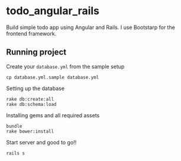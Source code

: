 # todo_angular_rails
Build simple todo app using Angular and Rails. I use Bootstarp for the frontend framework.

## Running project

Create your `database.yml` from the sample setup

    cp database.yml.sample database.yml

Setting up the database

    rake db:create:all
    rake db:schema:load

Installing gems and all required assets

    bundle
    rake bower:install

Start server and good to go!!

    rails s